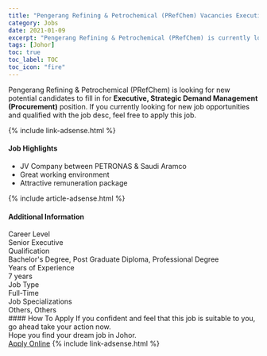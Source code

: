 ```yaml
---
title: "Pengerang Refining & Petrochemical (PRefChem) Vacancies Executive, Strategic Demand Management (Procurement)" 
category: Jobs 
date: 2021-01-09 
excerpt: "Pengerang Refining & Petrochemical (PRefChem) is currently looking for suitable person to fill in the Executive, Strategic Demand Management (Procurement) which positioned at Johor" 
tags: [Johor] 
toc: true 
toc_label: TOC 
toc_icon: "fire" 
--- 
```


<p>Pengerang Refining & Petrochemical (PRefChem) is looking for new potential candidates to fill in for <b>Executive, Strategic Demand Management (Procurement)</b> position. If you currently looking for new job opportunities and qualified with the job desc, feel free to apply this job.
</p>{% include link-adsense.html %} 
<div><div><h4>Job Highlights</h4></div><div><ul><li><div><div><div><div></div></div></div><div><span>JV Company between PETRONAS &amp; Saudi Aramco</span></div></div></li><li><div><div><div><div></div></div></div><div><span>Great working environment</span></div></div></li><li><div><div><div><div></div></div></div><div><span>Attractive remuneration package</span></div></div></li></ul></div></div> 
{% include article-adsense.html %} 
<div><div><h4>Additional Information</h4></div><div><div><div><div><div><div><div><span>Career Level</span></div><div><span>Senior Executive</span></div></div></div></div><div><div><div><div><span>Qualification</span></div><div><span>Bachelor's Degree, Post Graduate Diploma, Professional Degree</span></div></div></div></div><div><div><div><div><span>Years of Experience</span></div><div><span>7 years</span></div></div></div></div><div><div><div><div><span>Job Type</span></div><div><span>Full-Time</span></div></div></div></div><div><div><div><div><span>Job Specializations</span></div><div><span>Others, Others</span></div></div></div></div></div></div></div></div> 
#### How To Apply 
If you confident and feel that this job is suitable to you, go ahead take your action now. <br/> 
Hope you find your dream job in Johor. <br/> 
<a href="https://www.jobstreet.com.my/en/job/executive-strategic-demand-management-procurement-4460328?jobId=jobstreet-my-job-4460328&sectionRank=15&token=0~be465a8a-052f-4ac4-81f1-ed5e088f8657&fr=SRP%20View%20In%20New%20Ta" class="btn btn--info" target="_blank" rel="nofollow noopenner">Apply Online</a> 
{% include link-adsense.html %} 